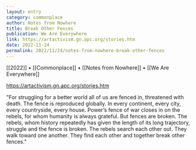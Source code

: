```yaml
---
layout: entry
category: commonplace
author: Notes from Nowhere
title: Break Other Fences
publication: We Are Everywhere
link: https://artactivism.gn.apc.org/stories.htm
date: 2022-11-24
permalink: 2022/11/24/notes-from-nowhere-break-other-fences
---
```


[[2022]] • [[Commonplace]] • [[Notes from Nowhere]] • [[We Are Everywhere]]

https://artactivism.gn.apc.org/stories.htm

"For struggling for a better world all of us are fenced in, threatened with death. The fence is reproduced globally. In every continent, every city, every countryside, every house. Power’s fence of war closes in on the rebels, for whom humanity is always grateful. But fences are broken. The rebels, whom history repeatedly has given the length of its long trajectory, struggle and the fence is broken. The rebels search each other out. They walk toward one another. They find each other and together break other fences."
